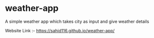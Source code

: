 # weather-app
A simple weather app which takes city as input and give weather details

Website Link :- https://sahid116.github.io/weather-app/
